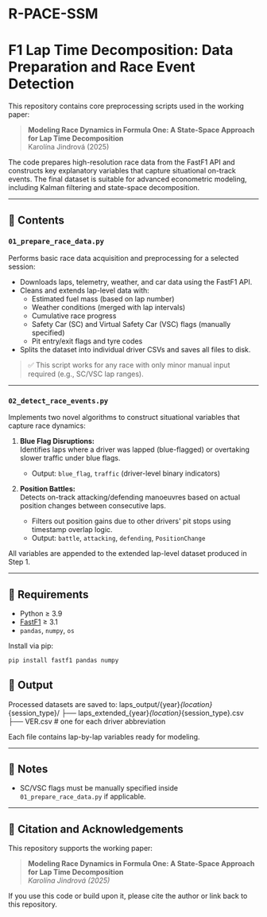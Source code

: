 # R-PACE-SSM
# F1 Lap Time Decomposition: Data Preparation and Race Event Detection

This repository contains core preprocessing scripts used in the working paper:

> **Modeling Race Dynamics in Formula One: A State-Space Approach for Lap Time Decomposition**  
> Karolína Jindrová (2025)

The code prepares high-resolution race data from the FastF1 API and constructs key explanatory variables that capture situational on-track events. The final dataset is suitable for advanced econometric modeling, including Kalman filtering and state-space decomposition.

---

## 📁 Contents

### `01_prepare_race_data.py`

Performs basic race data acquisition and preprocessing for a selected session:
- Downloads laps, telemetry, weather, and car data using the FastF1 API.
- Cleans and extends lap-level data with:
  - Estimated fuel mass (based on lap number)
  - Weather conditions (merged with lap intervals)
  - Cumulative race progress
  - Safety Car (SC) and Virtual Safety Car (VSC) flags (manually specified)
  - Pit entry/exit flags and tyre codes
- Splits the dataset into individual driver CSVs and saves all files to disk.

> ✅ This script works for any race with only minor manual input required (e.g., SC/VSC lap ranges).

---

### `02_detect_race_events.py`

Implements two novel algorithms to construct situational variables that capture race dynamics:
1. **Blue Flag Disruptions:**  
   Identifies laps where a driver was lapped (blue-flagged) or overtaking slower traffic under blue flags.
   - Output: `blue_flag`, `traffic` (driver-level binary indicators)

2. **Position Battles:**  
   Detects on-track attacking/defending manoeuvres based on actual position changes between consecutive laps.
   - Filters out position gains due to other drivers' pit stops using timestamp overlap logic.
   - Output: `battle`, `attacking`, `defending`, `PositionChange`

All variables are appended to the extended lap-level dataset produced in Step 1.

---

## 🔧 Requirements

- Python ≥ 3.9
- [FastF1](https://theoehrly.github.io/Fast-F1/) ≥ 3.1
- `pandas`, `numpy`, `os`

Install via pip:
```bash
pip install fastf1 pandas numpy
```

## 📂 Output

Processed datasets are saved to:
laps_output/{year}_{location}_{session_type}/
├── laps_extended_{year}_{location}_{session_type}.csv
├── VER.csv   # one for each driver abbreviation

Each file contains lap-by-lap variables ready for modeling.

---

## 📌 Notes

- SC/VSC flags must be manually specified inside `01_prepare_race_data.py` if applicable.

---

## 🧠 Citation and Acknowledgements

This repository supports the working paper:

> **Modeling Race Dynamics in Formula One: A State-Space Approach for Lap Time Decomposition**  
> *Karolína Jindrová (2025)*

If you use this code or build upon it, please cite the author or link back to this repository.
